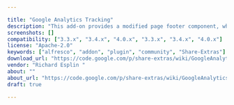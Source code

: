 ```yaml
---

title: "Google Analytics Tracking"
description: "This add-on provides a modified page footer component, which integrates a client-side module to provide page tracking using Google Analytics. Tracking can be enabled on a per-site basis by adding the supplied Trackable Container aspect to the site folder, using the Repository Browser. The Tracking Enabled property supplied by the aspect must be set to true, and the Tracking UID property should be set to the value of your Google Analytics site ID, i.e. UA-xxxxxx-x. Alternatively, global tracking of Share usage can be enabled by setting true in the supplied configuration file org/alfresco/components/tracking/footer.get.config.xml. The add-on should work with Alfresco version 3.3 and upwards. This is part of the Share-Extras project."
screenshots: []
compatibility: ["3.3.x", "3.4.x", "4.0.x", "3.3.x", "3.4.x", "4.0.x"]
license: "Apache-2.0"
keywords: ["alfresco", "addon", "plugin", "community", "Share-Extras"]
download_url: "https://code.google.com/p/share-extras/wiki/GoogleAnalyticsTracking"
vendor: "Richard Esplin ‌"
about: ""
about_url: "https://code.google.com/p/share-extras/wiki/GoogleAnalyticsTracking"
draft: true

---
```

